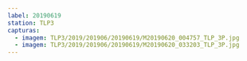 ```yaml
---
label: 20190619
station: TLP3
capturas:
  - imagem: TLP3/2019/201906/20190619/M20190620_004757_TLP_3P.jpg
  - imagem: TLP3/2019/201906/20190619/M20190620_033203_TLP_3P.jpg
---
```

